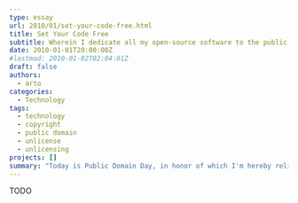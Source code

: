 ```yaml
---
type: essay
url: 2010/01/set-your-code-free.html
title: Set Your Code Free
subtitle: Wherein I dedicate all my open-source software to the public domain and elaborate some on the rationale and implications.
date: 2010-01-01T20:00:00Z
#lastmod: 2010-01-02T02:04:01Z
draft: false
authors:
  - arto
categories:
  - Technology
tags:
  - technology
  - copyright
  - public domain
  - unlicense
  - unlicensing
projects: []
summary: "Today is Public Domain Day, in honor of which I'm hereby relicensing (or more properly, unlicensing) all of my software into the public domain. As the public domain is these days unfortunately somewhat an obscure concept to many people, and disclaiming copyright interest in open-source software seems at present a relatively rare phenomenon, I will elaborate some on the rationale and implications."
---
```


TODO
